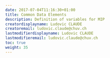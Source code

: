 ```yaml
---
date: 2017-07-04T11:16:30+01:00
title: Common Data Elements
description: Definition of variables for MIP
creatordisplayname: Ludovic CLAUDE
creatoremail: ludovic.claude@chuv.ch
lastmodifierdisplayname: Ludovic CLAUDE
lastmodifieremail: ludovic.claude@chuv.ch
toc: true
weight: 35
---
```

